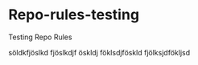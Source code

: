 # Repo-rules-testing
Testing Repo Rules

söldkfjöslkd fjöslkdjf öskldj föklsdjföskld fjölksjdfökljsd
